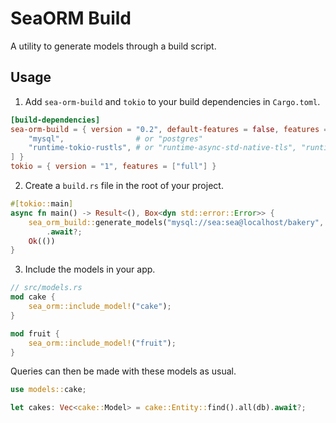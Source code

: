 # SeaORM Build

A utility to generate models through a build script.

## Usage

1. Add `sea-orm-build` and `tokio` to your build dependencies in `Cargo.toml`.

```toml
[build-dependencies]
sea-orm-build = { version = "0.2", default-features = false, features = [
    "mysql",                # or "postgres"
    "runtime-tokio-rustls", # or "runtime-async-std-native-tls", "runtime-tokio-native-tls", "runtime-async-std-rustls"
] }
tokio = { version = "1", features = ["full"] }
```

2. Create a `build.rs` file in the root of your project.

```rust
#[tokio::main]
async fn main() -> Result<(), Box<dyn std::error::Error>> {
    sea_orm_build::generate_models("mysql://sea:sea@localhost/bakery", &["cake", "fruit"])
        .await?;
    Ok(())
}
```

3. Include the models in your app.

```rust
// src/models.rs
mod cake {
    sea_orm::include_model!("cake");
}

mod fruit {
    sea_orm::include_model!("fruit");
}
```

Queries can then be made with these models as usual.

```rust
use models::cake;

let cakes: Vec<cake::Model> = cake::Entity::find().all(db).await?;
```

